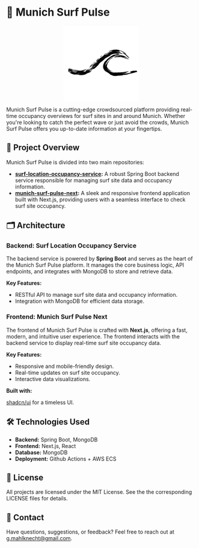 
# 🌊 Munich Surf Pulse

<div style="display: flex; justify-content: center">
<img src="./logo_black.png" alt="Munich Surf Pulse" style="height:200px;"/>
</div>

Munich Surf Pulse is a cutting-edge crowdsourced platform providing real-time occupancy overviews for surf sites in and around Munich. Whether you're looking to catch the perfect wave or just avoid the crowds, Munich Surf Pulse offers you up-to-date information at your fingertips.

## 🚀 Project Overview

Munich Surf Pulse is divided into two main repositories:

- **[surf-location-occupancy-service](https://github.com/Munich-Surf-Pulse/surf-location-occupancy-service):** A robust Spring Boot backend service responsible for managing surf site data and occupancy information.
- **[munich-surf-pulse-next](https://github.com/Munich-Surf-Pulse/munich-surf-pulse-next):** A sleek and responsive frontend application built with Next.js, providing users with a seamless interface to check surf site occupancy.

## 🗂️ Architecture

### Backend: Surf Location Occupancy Service

The backend service is powered by **Spring Boot** and serves as the heart of the Munich Surf Pulse platform. It manages the core business logic, API endpoints, and integrates with MongoDB to store and retrieve data.

**Key Features:**

- RESTful API to manage surf site data and occupancy information.
- Integration with MongoDB for efficient data storage.

### Frontend: Munich Surf Pulse Next

The frontend of Munich Surf Pulse is crafted with **Next.js**, offering a fast, modern, and intuitive user experience. The frontend interacts with the backend service to display real-time surf site occupancy data.

**Key Features:**

- Responsive and mobile-friendly design.
- Real-time updates on surf site occupancy.
- Interactive data visualizations.

**Built with:**

[shadcn/ui](https://ui.shadcn.com/) for a timeless UI.

## 🛠️ Technologies Used

- **Backend:** Spring Boot, MongoDB
- **Frontend:** Next.js, React
- **Database:** MongoDB
- **Deployment:** Github Actions + AWS ECS

## 🧾 License

All projects are licensed under the MIT License. See the the corresponding LICENSE files for details.

## 📧 Contact

Have questions, suggestions, or feedback? Feel free to reach out at [g.mahlknecht@gmail.com](mailto:g.mahlknecht@gmail.com).
